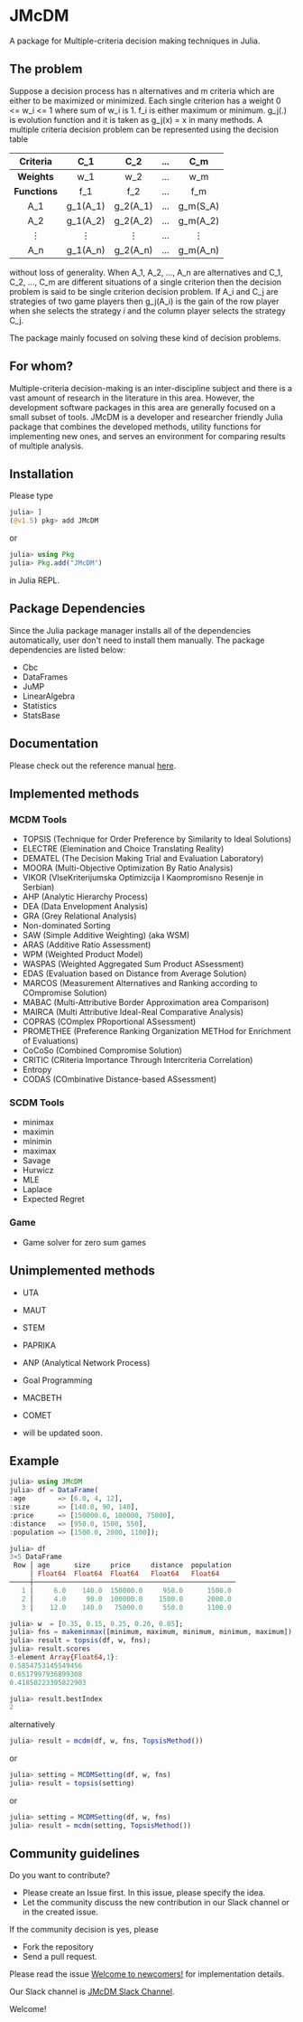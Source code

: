 # JMcDM
A package for Multiple-criteria decision making techniques in Julia.

## The problem

Suppose a decision process has n alternatives and m criteria  which are either to be maximized or minimized. Each single criterion has a weight 0 <= w_i <= 1 where sum of w_i is 1. f_i is either maximum or minimum. g_j(.) is evolution function and it is taken as g_j(x) = x in many methods. A multiple criteria decision problem can be represented using the decision table 

   | **Criteria**  |   C_1    |   C_2    |  ...  |   C_m    |
   | :-----------: | :------: | :------: | :---: | :------: |
   |  **Weights**  |   w_1    |   w_2    |  ...  |   w_m    |
   | **Functions** |   f_1    |   f_2    |  ...  |   f_m    |
   |      A_1      | g_1(A_1) | g_2(A_1) |  ...  | g_m(S_A) |
   |      A_2      | g_1(A_2) | g_2(A_2) |  ...  | g_m(A_2) |
   |       ⋮       |    ⋮     |    ⋮     |  ...  |    ⋮     |
   |      A_n      | g_1(A_n) | g_2(A_n) |  ...  | g_m(A_n) |

without loss of generality. When A_1, A_2, ..., A_n are alternatives and C_1, C_2, ..., C_m are different situations of a single criterion then the decision problem is said to be single criterion decision problem. If A_i and C_j are strategies of two game players then g_j(A_i) is the gain of the row player when she selects the strategy *i* and the column player selects the strategy C_j. 


The package mainly focused on solving these kind of decision problems.

## For whom?

Multiple-criteria decision-making is an inter-discipline subject and there is a vast amount of research in the literature in this area. However, the development software packages in this area are generally focused on a small subset of tools. JMcDM is a developer and researcher friendly Julia package that combines the developed methods, utility functions for implementing new ones, and serves an environment for comparing results of multiple analysis.  

## Installation

Please type 

```julia
julia> ]
(@v1.5) pkg> add JMcDM
```

or

```julia
julia> using Pkg
julia> Pkg.add("JMcDM")
```

in Julia REPL.


## Package Dependencies

Since the Julia package manager installs all of the dependencies automatically, user don't need to
install them manually. The package dependencies are listed below:
- Cbc
- DataFrames
- JuMP
- LinearAlgebra
- Statistics
- StatsBase

## Documentation

Please check out the reference manual [here](https://jbytecode.github.io/JMcDM/docs/build/).


## Implemented methods

### MCDM Tools

- TOPSIS (Technique for Order Preference by Similarity to Ideal Solutions)
- ELECTRE (Elemination and Choice Translating Reality)
- DEMATEL (The Decision Making Trial and Evaluation Laboratory)
- MOORA (Multi-Objective Optimization By Ratio Analysis)
- VIKOR (VlseKriterijumska Optimizcija I Kaompromisno Resenje in Serbian)
- AHP (Analytic Hierarchy Process)
- DEA (Data Envelopment Analysis)
- GRA (Grey Relational Analysis)
- Non-dominated Sorting 
- SAW (Simple Additive Weighting) (aka WSM)
- ARAS (Additive Ratio Assessment)
- WPM (Weighted Product Model)
- WASPAS (Weighted Aggregated Sum Product ASsessment)
- EDAS (Evaluation based on Distance from Average Solution)
- MARCOS (Measurement Alternatives and Ranking according to COmpromise Solution)
- MABAC (Multi-Attributive Border Approximation area Comparison)
- MAIRCA (Multi Attributive Ideal-Real Comparative Analysis)
- COPRAS (COmplex PRoportional ASsessment)
- PROMETHEE (Preference Ranking Organization METHod for Enrichment of Evaluations)
- CoCoSo (Combined Compromise Solution)
- CRITIC (CRiteria Importance Through Intercriteria Correlation)
- Entropy
- CODAS (COmbinative Distance-based ASsessment)

### SCDM Tools

- minimax
- maximin
- minimin
- maximax
- Savage
- Hurwicz
- MLE
- Laplace
- Expected Regret

### Game

- Game solver for zero sum games


## Unimplemented methods
- UTA
- MAUT
- STEM
- PAPRIKA
- ANP (Analytical Network Process)
- Goal Programming
- MACBETH
- COMET

- will be updated soon. 

## Example

```julia
julia> using JMcDM
julia> df = DataFrame(
:age        => [6.0, 4, 12],
:size       => [140.0, 90, 140],
:price      => [150000.0, 100000, 75000],
:distance   => [950.0, 1500, 550],
:population => [1500.0, 2000, 1100]);
```


```julia
julia> df
3×5 DataFrame
 Row │ age      size     price     distance  population 
     │ Float64  Float64  Float64   Float64   Float64    
─────┼──────────────────────────────────────────────────
   1 │     6.0    140.0  150000.0     950.0      1500.0
   2 │     4.0     90.0  100000.0    1500.0      2000.0
   3 │    12.0    140.0   75000.0     550.0      1100.0
```


```julia
julia> w  = [0.35, 0.15, 0.25, 0.20, 0.05];
julia> fns = makeminmax([minimum, maximum, minimum, minimum, maximum]);
julia> result = topsis(df, w, fns);
julia> result.scores
3-element Array{Float64,1}:
0.5854753145549456
0.6517997936899308
0.41850223305822903

julia> result.bestIndex
2
```

alternatively

```julia
julia> result = mcdm(df, w, fns, TopsisMethod())
```

or 

```julia
julia> setting = MCDMSetting(df, w, fns)
julia> result = topsis(setting)
```

or

```julia
julia> setting = MCDMSetting(df, w, fns)
julia> result = mcdm(setting, TopsisMethod())
```


## Community guidelines

Do you want to contribute?

- Please create an Issue first. In this issue, please specify the idea.
- Let the community discuss the new contribution in our Slack channel or in the created issue.

If the community decision is yes, please


- Fork the repository
- Send a pull request.

Please read the issue [Welcome to newcomers!](https://github.com/jbytecode/JMcDM/issues/3) for implementation details.

Our Slack channel is [JMcDM Slack Channel](https://julialang.slack.com/archives/C01MJ0VF1U3).

Welcome!
